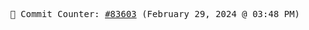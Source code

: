 <p align="center">
    <samp>
        📮 Commit Counter: <a href="https://github.com/Javascript-void0/Javascript-void0/commits/main">#83603</a> (February 29, 2024 @ 03:48 PM)
    </samp>
</p>